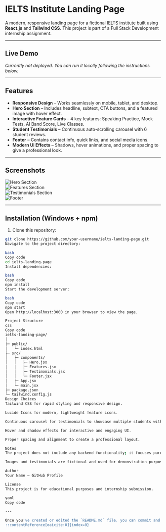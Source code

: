 # IELTS Institute Landing Page

A modern, responsive landing page for a fictional IELTS institute built using **React.js** and **Tailwind CSS**. This project is part of a Full Stack Development internship assignment.

---

## Live Demo

*Currently not deployed. You can run it locally following the instructions below.*

---

## Features

- **Responsive Design** – Works seamlessly on mobile, tablet, and desktop.  
- **Hero Section** – Includes headline, subtext, CTA buttons, and a featured image with hover effect.  
- **Interactive Feature Cards** – 4 key features: Speaking Practice, Mock Tests, AI Band Score, Live Classes.  
- **Student Testimonials** – Continuous auto-scrolling carousel with 6 student reviews.  
- **Footer** – Contains contact info, quick links, and social media icons.  
- **Modern UI Effects** – Shadows, hover animations, and proper spacing to give a professional look.

---

## Screenshots

![Hero Section](screenshots/hero.png)  
![Features Section](screenshots/features.png)  
![Testimonials Section](screenshots/testimonials.png)  
![Footer](screenshots/footer.png)

---

## Installation (Windows + npm)

1. Clone this repository:

```bash
git clone https://github.com/your-username/ielts-landing-page.git
Navigate to the project directory:

bash
Copy code
cd ielts-landing-page
Install dependencies:

bash
Copy code
npm install
Start the development server:

bash
Copy code
npm start
Open http://localhost:3000 in your browser to view the page.

Project Structure
css
Copy code
ielts-landing-page/
│
├─ public/
│   └─ index.html
├─ src/
│   ├─ components/
│   │   ├─ Hero.jsx
│   │   ├─ Features.jsx
│   │   ├─ Testimonials.jsx
│   │   └─ Footer.jsx
│   ├─ App.jsx
│   └─ main.jsx
├─ package.json
└─ tailwind.config.js
Design Choices
Tailwind CSS for rapid styling and responsive design.

Lucide Icons for modern, lightweight feature icons.

Continuous carousel for testimonials to showcase multiple students without manual navigation.

Hover and shadow effects for interactive and engaging UI.

Proper spacing and alignment to create a professional layout.

Notes
The project does not include any backend functionality; it focuses purely on frontend design and UI quality.

Images and testimonials are fictional and used for demonstration purposes.

Author
Your Name – GitHub Profile

License
This project is for educational purposes and internship submission.

yaml
Copy code

---

Once you've created or edited the `README.md` file, you can commit and push it to your GitHub repository. If you need assistance with this process or have any other questions, feel free to ask!
::contentReference[oaicite:0]{index=0}
 
